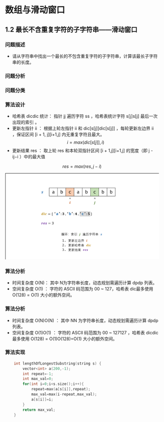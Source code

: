 # 数组与滑动窗口

## 1.2 最长不含重复字符的子字符串——滑动窗口

### 问题描述

* 请从字符串中找出一个最长的不包含重复字符的子字符串，计算该最长子字符串的长度。


### 问题分析


### 问题分类


### 算法设计

* 哈希表 dicdic 统计： 指针 jj 遍历字符 ss ，哈希表统计字符 s[j]s[j] 最后一次出现的索引 。
* 更新左指针 ii ： 根据上轮左指针 ii 和 dic[s[j]]dic[s[j]] ，每轮更新左边界 ii ，保证区间 [i + 1, j][i+1,j] 内无重复字符且最大。
$$
i=max(dic[s[j]],i)
$$
* 更新结果 res ： 取上轮 res 和本轮双指针区间 [i + 1,j][i+1,j] 的宽度（即 j - ij−i ）中的最大值

$$
res=max(res,j−i)
$$

![](image/2021-03-26-15-18-18.png)

### 算法分析

* 时间复杂度 O(N)： 其中 N为字符串长度，动态规划需遍历计算 dpdp 列表。
* 空间复杂度 O(1) ： 字符的 ASCII 码范围为 00 ~ 127，哈希表 dic最多使用 O(128) = O(1) 大小的额外空间。


### 算法分析

* 时间复杂度 O(N)O(N) ： 其中 NN 为字符串长度，动态规划需遍历计算 dpdp 列表。
* 空间复杂度 O(1)O(1) ： 字符的 ASCII 码范围为 00 ~ 127127 ，哈希表 dicdic 最多使用 O(128) = O(1)O(128)=O(1) 大小的额外空间。

### 算法实现

```C++
    int lengthOfLongestSubstring(string s) {
        vector<int> a(200,-1);
        int repeat=-1;
        int max_val=0;
        for(int i=0;i<s.size();i++){
            repeat=max(a[s[i]],repeat);
            max_val=max(i-repeat,max_val);
            a[s[i]]=i;
        }
        return max_val;
    }
```


